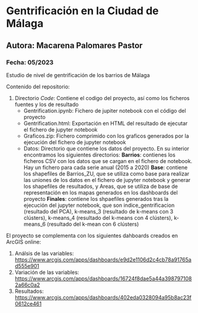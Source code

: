 # Gentrificación en la Ciudad de Málaga
## Autora: Macarena Palomares Pastor
### Fecha: 05/2023

Estudio de nivel de gentrificación de los barrios de Málaga

Contenido del repositorio:
  1. Directorio *Code*: Contiene el codigo del proyecto, así como los ficheros fuentes y los de resultado
     - Gentrification.ipynb: Fichero de jupiter notebook con el código del proyecto
     - Gentrification.html: Exportación en HTML del resultado de ejecutar el fichero de jupyter notebook
     - Graficos.zip: Fichero comprimido con los graficos generados por la ejecución del fichero de jupyter notebook
     - Datos: Directorio que contiene los datos del proyecto. En su interior encontramos los siguientes directorios:
            **Barrios**: contienes los ficheros CSV con los datos que se cargan en el fichero de notebook. Hay un fichero para cada serie anual (2015 a 2020)
            **Base**: contiene los shapefiles de Barrios_ZU, que se utiliza como base para realizar las uniones de los datos en el fichero de jupyter notebook y generar los shapefiles de resultados, y Areas, que se utiliza de base de representación en los mapas generados en los dashboards del proyecto
            **Finales**: contiene los shpaefiles generados tras la ejecución del jupyter notebook, que son indice_gentrificacion (resultado del PCA), k-means_3 (resultado de k-means con 3 clústers), k-means_4 (resultado del k-means con 4 clústers), k-means_6 (resultado del k-mean con 6 clústers)

El proyecto se complementa con los siguientes dahboards creados en ArcGIS online:
1. Análsis de las variables: https://www.arcgis.com/apps/dashboards/e9d2e1106d2c4cb78a91765ad555e901
2. Variación de las variables: https://www.arcgis.com/apps/dashboards/16724f8dae5a44a3987971082a66c0a2
3. Resultados: https://www.arcgis.com/apps/dashboards/402eda0328094a95b8ac23f0612ce461
       
    
  
